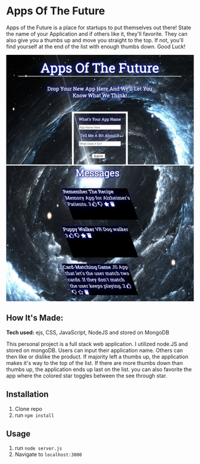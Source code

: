 # Apps Of The Future
Apps of the Future is a place for startups to put themselves out there! State the name of your Application and if others like it, they'll favorite. They can also give you a thumbs up and move you straight to the top. If not, you'll find yourself at the end of the list with enough thumbs down. Good Luck!

![alt tag](public/appSS.png)
![alt tag](public/appSS2.png)

## How It's Made:

**Tech used:** ejs, CSS, JavaScript, NodeJS and stored on MongoDB

This personal project is a full stack web application. I utilized node.JS and stored on mongoDB. Users can input their application name. Others can then like or dislike the product. If majority left a thumbs up, the application makes it's way to the top of the list. If there are more thumbs down than thumbs up, the application ends up last on the list. you can also favorite the app where the colored star toggles between the see through star. 

## Installation

1. Clone repo
2. run `npm install`

## Usage

1. run `node server.js`
2. Navigate to `localhost:3000`
